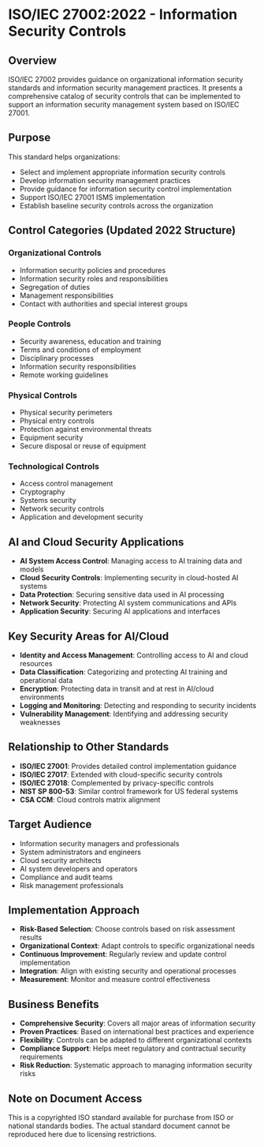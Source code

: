 # ISO/IEC 27002:2022 - Information Security Controls

## Overview
ISO/IEC 27002 provides guidance on organizational information security standards and information security management practices. It presents a comprehensive catalog of security controls that can be implemented to support an information security management system based on ISO/IEC 27001.

## Purpose
This standard helps organizations:
- Select and implement appropriate information security controls
- Develop information security management practices
- Provide guidance for information security control implementation
- Support ISO/IEC 27001 ISMS implementation
- Establish baseline security controls across the organization

## Control Categories (Updated 2022 Structure)
### Organizational Controls
- Information security policies and procedures
- Information security roles and responsibilities
- Segregation of duties
- Management responsibilities
- Contact with authorities and special interest groups

### People Controls
- Security awareness, education and training
- Terms and conditions of employment
- Disciplinary processes
- Information security responsibilities
- Remote working guidelines

### Physical Controls
- Physical security perimeters
- Physical entry controls
- Protection against environmental threats
- Equipment security
- Secure disposal or reuse of equipment

### Technological Controls
- Access control management
- Cryptography
- Systems security
- Network security controls
- Application and development security

## AI and Cloud Security Applications
- **AI System Access Control**: Managing access to AI training data and models
- **Cloud Security Controls**: Implementing security in cloud-hosted AI systems
- **Data Protection**: Securing sensitive data used in AI processing
- **Network Security**: Protecting AI system communications and APIs
- **Application Security**: Securing AI applications and interfaces

## Key Security Areas for AI/Cloud
- **Identity and Access Management**: Controlling access to AI and cloud resources
- **Data Classification**: Categorizing and protecting AI training and operational data
- **Encryption**: Protecting data in transit and at rest in AI/cloud environments
- **Logging and Monitoring**: Detecting and responding to security incidents
- **Vulnerability Management**: Identifying and addressing security weaknesses

## Relationship to Other Standards
- **ISO/IEC 27001**: Provides detailed control implementation guidance
- **ISO/IEC 27017**: Extended with cloud-specific security controls
- **ISO/IEC 27018**: Complemented by privacy-specific controls
- **NIST SP 800-53**: Similar control framework for US federal systems
- **CSA CCM**: Cloud controls matrix alignment

## Target Audience
- Information security managers and professionals
- System administrators and engineers
- Cloud security architects
- AI system developers and operators
- Compliance and audit teams
- Risk management professionals

## Implementation Approach
- **Risk-Based Selection**: Choose controls based on risk assessment results
- **Organizational Context**: Adapt controls to specific organizational needs
- **Continuous Improvement**: Regularly review and update control implementation
- **Integration**: Align with existing security and operational processes
- **Measurement**: Monitor and measure control effectiveness

## Business Benefits
- **Comprehensive Security**: Covers all major areas of information security
- **Proven Practices**: Based on international best practices and experience
- **Flexibility**: Controls can be adapted to different organizational contexts
- **Compliance Support**: Helps meet regulatory and contractual security requirements
- **Risk Reduction**: Systematic approach to managing information security risks

## Note on Document Access
This is a copyrighted ISO standard available for purchase from ISO or national standards bodies. The actual standard document cannot be reproduced here due to licensing restrictions.
